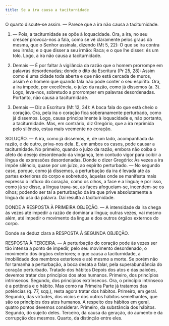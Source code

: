 ```yaml
---
title: Se a ira causa a taciturnidade
---
```


O quarto discute-se assim. — Parece que a ira não causa a taciturnidade.  

1. — Pois, a taciturnidade se opõe à loquacidade. Ora, a ira, no seu crescer provoca-nos a fala, como se vê claramente pelos graus da mesma, que o Senhor assinala, dizendo (Mt 5, 22): O que se ira contra seu irmão; e o que disser a seu irmão: Raca; e o que lhe disser: és um tolo. Logo, a ira não causa a taciturnidade.  

2. Demais — É por faltar à vigilância da razão que o homem prorrompe em palavras desordenadas; donde o dito da Escritura (Pr 25, 28): Assim como é uma cidade toda aberta e que não está cercada de muros, assim é o homem que quando fala não pode conter o seu espírito. Ora, a ira impede, por excelência, o juízo da razão, como já dissemos (a. 3). Logo, leva-nos, sobretudo a prorromper em palavras desordenadas. Portanto, não causa a taciturnidade.  

3. Demais — Diz a Escritura (Mt 12, 34): A boca fala do que está cheio o coração. Ora, pela ira o coração fica soberanamente perturbado, como já dissemos. Logo, causa principalmente à loquacidade e, não portanto, a taciturnidade.  Mas, em contrário, diz Gregório, que a ira reprimida pelo silêncio, estua mais veemente no coração.  

SOLUÇÃO. — A ira, como já dissemos, é, de um lado, acompanhada da razão, e de outro, priva-nos dela. E, em ambos os casos, pode causar a taciturnidade. No primeiro, quando o juízo da razão, embora não coíba o afeto do desejo desordenado da vingança, tem contudo vigor para coibir a língua de expressões desordenadas. Donde o dizer Gregório: Às vezes a ira impõe silêncio, quase por um juízo, ao espírito perturbado. — No segundo caso, porque, como já dissemos, a perturbação da ira é levada até às partes exteriores do corpo e sobretudo, àquelas onde se manifesta mais expresso o influxo do coração, como os olhos, a face e a língua; e por isso, como já se disse, a língua trava-se, as faces afogueiam-se, incendem-se os olhos; podendo ser tal a perturbação da ira que prive absolutamente a língua do uso da palavra. Daí resulta a taciturnidade.  

DONDE A RESPOSTA À PRIMEIRA OBJEÇÃO. — A intensidade da ira chega às vezes até impedir a razão de dominar a língua; outras vezes, vai mesmo além, até impedir o movimento da língua e dos outros órgãos externos do corpo.  

Donde se deduz clara a RESPOSTA À SEGUNDA OBJEÇÃO. 

RESPOSTA À TERCEIRA. — A perturbação do coração pode às vezes ser tão intensa a ponto de impedir, pelo seu movimento desordenado, o movimento dos órgãos exteriores; o que causa a taciturnidade, a imobilidade dos membros exteriores e até mesmo a morte. Se porém não for tamanha a perturbação, a boca desata a falar, pela superabundância do coração perturbado. Tratado dos hábitos Depois dos atos e das paixões, devemos tratar dos princípios dos atos humanos. Primeiro, dos princípios intrínsecos. Segundo, dos princípios extrínsecos. Ora, o princípio intrínseco é a potência e o hábito. Mas como na Primeira Parte já tratamos das potências (q. 77, sqq.), resta agora tratar dos hábitos.  Primeiro, em geral. Segundo, das virtudes, dos vícios e dos outros hábitos semelhantes, que são os princípios dos atos humanos.  A respeito dos hábitos em geral, quatro pontos devemos considerar. Primeiro, da substância dos hábitos. Segundo, do sujeito deles. Terceiro, da causa da geração, do aumento e da corrupção dos mesmos. Quarto, da distinção entre eles.